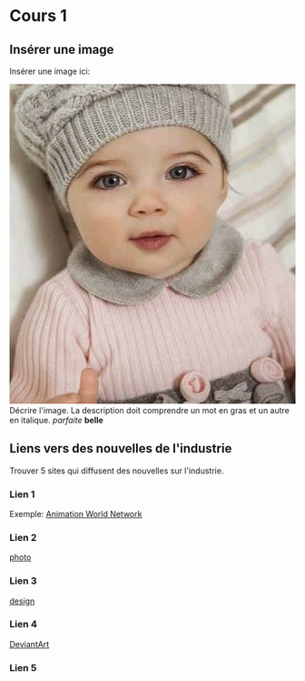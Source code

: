 # Cours 1
## Insérer une image
Insérer une image ici: 

![image 1 ](image/bebe.jpeg)
Décrire l'image. La description doit comprendre un mot en gras et un autre en italique. 
*parfaite* **belle**
## Liens vers des nouvelles de l'industrie
Trouver 5 sites qui diffusent des nouvelles sur l'industrie.

### Lien 1 
Exemple: [Animation World Network](https://www.awn.com/)

### Lien 2 
[photo ](https://pixabay.com/fr/)
### Lien 3 
[design ](https://dribbble.com/)
### Lien 4 
[DeviantArt](https://www.deviantart.com/)
### Lien 5 
